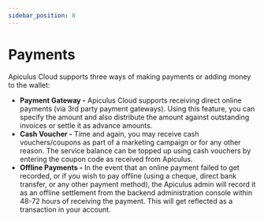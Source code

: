 ```yaml
---
sidebar_position: 8
---
```

# Payments
Apiculus Cloud supports three ways of making payments or adding money to the wallet:

- **Payment Gateway -** Apiculus Cloud supports receiving direct online payments (via 3rd party payment gateways). Using this feature, you can specify the amount and also distribute the amount against outstanding invoices or settle it as advance amounts.
- **Cash Voucher -** Time and again, you may receive cash vouchers/coupons as part of a marketing campaign or for any other reason. The service balance can be topped up using cash vouchers by entering the coupon code as received from Apiculus.
- **Offline Payments -** In the event that an online payment failed to get recorded, or if you wish to pay offline (using a cheque, direct bank transfer, or any other payment method), the Apiculus admin will record it as an offline settlement from the backend administration console within 48-72 hours of receiving the payment. This will get reflected as a transaction in your account.
